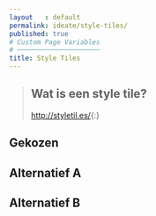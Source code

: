 ```yaml
---
layout   : default
permalink: ideate/style-tiles/
published: true
# Custom Page Variables
# ─────────────────────
title: Style Tiles
---
```


> ## Wat is een style tile?
> <http://styletil.es/>{:}


## Gekozen

## Alternatief A

## Alternatief B
